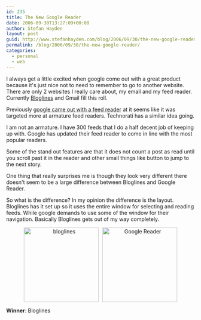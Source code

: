 ```yaml
---
id: 235
title: The New Google Reader
date: 2006-09-30T13:27:09+00:00
author: Stefan Hayden
layout: post
guid: http://www.stefanhayden.com/blog/2006/09/30/the-new-google-reader/
permalink: /blog/2006/09/30/the-new-google-reader/
categories:
  - personal
  - web
---
```

<p>I always get a little excited when google come out with a great product because it's just nice not to need to remember to go to another website. There are only 2 websites I really care about, my email and my feed reader. Currently <a href="http://www.bloglines.com">Bloglines</a> and Gmail fill this roll.</p>
<p>Previously <a href="http://www.google.com/reader/">google came out with a feed reader</a> at it seems like it was targeted more at armature feed readers. Technorati has a similar idea going.</p>
<p>I am not an armature. I have 300 feeds that I do a half decent job of keeping up with. Google has updated their feed reader to come in line with the most popular readers.</p>
<p>Some of the stand out features are that it does not count a post as read until you scroll past it in the reader and other small things like button to jump to the next story.</p>
<p>One thing that really surprises me is though they look very different there doesn't seem to be a large difference between Bloglines and Google Reader.</p>
<p>So what is the difference? In my opinion the difference is the layout. Bloglines has it set up so it uses the entire window for selecting and reading feeds. While google demands to use some of the window for their navigation. Basically Bloglines gets out of my way completely.</p>
<p style="text-align:center"><img src="/blog/wp-content/bloglines.jpg" alt="bloglines" width=200 style="margin-right:10px" /><img src="/blog/wp-content/googlereader2.jpg" alt="Google Reader" width=200 /></p>
<p><strong>Winner</strong>: Bloglines
</p>
